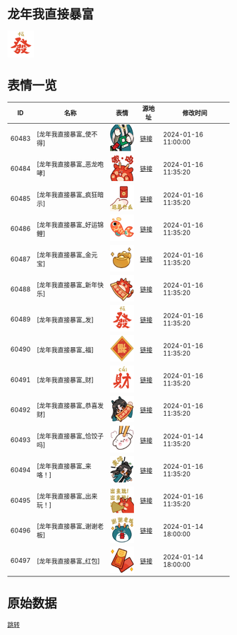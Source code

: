 # 龙年我直接暴富

<img src="./cover.png" height="60" alt="cover" />

# 表情一览

|ID|名称|表情|源地址|修改时间|
|----|----|----|----|----|
|60483|[龙年我直接暴富_使不得]|<img src="./pic/060483_%5B龙年我直接暴富_使不得%5D.png" height="60" alt="使不得"/>|[链接](https://i0.hdslb.com/bfs/garb/ae3f42dd613263df25987de7a2e0a3e04232cbe2.png)|2024-01-16 11:00:00|
|60484|[龙年我直接暴富_恶龙咆哮]|<img src="./pic/060484_%5B龙年我直接暴富_恶龙咆哮%5D.png" height="60" alt="恶龙咆哮"/>|[链接](https://i0.hdslb.com/bfs/garb/f058357b8ef23509f79a2dd7fb6322c5006fba17.png)|2024-01-16 11:35:20|
|60485|[龙年我直接暴富_疯狂暗示]|<img src="./pic/060485_%5B龙年我直接暴富_疯狂暗示%5D.png" height="60" alt="疯狂暗示"/>|[链接](https://i0.hdslb.com/bfs/garb/0b4dbf85bac4c69c2a39ee0c801cf8532055513c.png)|2024-01-16 11:35:20|
|60486|[龙年我直接暴富_好运锦鲤]|<img src="./pic/060486_%5B龙年我直接暴富_好运锦鲤%5D.png" height="60" alt="好运锦鲤"/>|[链接](https://i0.hdslb.com/bfs/garb/3f9a23a228b797dd6e55e70399219f7c5a564956.png)|2024-01-16 11:35:20|
|60487|[龙年我直接暴富_金元宝]|<img src="./pic/060487_%5B龙年我直接暴富_金元宝%5D.png" height="60" alt="金元宝"/>|[链接](https://i0.hdslb.com/bfs/garb/e719cfae06a73505ed2cf9dc2eb8593117463fbc.png)|2024-01-16 11:35:20|
|60488|[龙年我直接暴富_新年快乐]|<img src="./pic/060488_%5B龙年我直接暴富_新年快乐%5D.png" height="60" alt="新年快乐"/>|[链接](https://i0.hdslb.com/bfs/garb/5e98732a8fc6058fa0a42fe7193bda33d8a8175e.png)|2024-01-16 11:35:20|
|60489|[龙年我直接暴富_发]|<img src="./pic/060489_%5B龙年我直接暴富_发%5D.png" height="60" alt="发"/>|[链接](https://i0.hdslb.com/bfs/garb/6a78307c186af201727a356396f370a555029f58.png)|2024-01-16 11:35:20|
|60490|[龙年我直接暴富_福]|<img src="./pic/060490_%5B龙年我直接暴富_福%5D.png" height="60" alt="福"/>|[链接](https://i0.hdslb.com/bfs/garb/202b6a839e181693fc1d3cb6eab01a1870bcd48c.png)|2024-01-16 11:35:20|
|60491|[龙年我直接暴富_财]|<img src="./pic/060491_%5B龙年我直接暴富_财%5D.png" height="60" alt="财"/>|[链接](https://i0.hdslb.com/bfs/garb/2b4bcede129a4c319481be07db7419ff7383f8c0.png)|2024-01-16 11:35:20|
|60492|[龙年我直接暴富_恭喜发财]|<img src="./pic/060492_%5B龙年我直接暴富_恭喜发财%5D.png" height="60" alt="恭喜发财"/>|[链接](https://i0.hdslb.com/bfs/garb/797321b0782c4ffb251d225d47a27960319d9fc0.png)|2024-01-16 11:35:20|
|60493|[龙年我直接暴富_恰饺子吗]|<img src="./pic/060493_%5B龙年我直接暴富_恰饺子吗%5D.png" height="60" alt="恰饺子吗"/>|[链接](https://i0.hdslb.com/bfs/garb/c9c6c4baca6f914ff7f7dfa5ce2704252fa0e71e.png)|2024-01-14 11:35:20|
|60494|[龙年我直接暴富_来咯！]|<img src="./pic/060494_%5B龙年我直接暴富_来咯！%5D.png" height="60" alt="来咯！"/>|[链接](https://i0.hdslb.com/bfs/garb/7b9f1395572bac7b2d9228eb78fb7e1d5b6515bf.png)|2024-01-16 11:35:20|
|60495|[龙年我直接暴富_出来玩！]|<img src="./pic/060495_%5B龙年我直接暴富_出来玩！%5D.png" height="60" alt="出来玩！"/>|[链接](https://i0.hdslb.com/bfs/garb/068a824ade6d5475f09e93b6d911f54b4a5e3fdd.png)|2024-01-16 11:35:20|
|60496|[龙年我直接暴富_谢谢老板]|<img src="./pic/060496_%5B龙年我直接暴富_谢谢老板%5D.png" height="60" alt="谢谢老板"/>|[链接](https://i0.hdslb.com/bfs/garb/19bd3ee9eeb2fff83d968c0bd64bcb7f9e255732.png)|2024-01-14 18:00:00|
|60497|[龙年我直接暴富_红包]|<img src="./pic/060497_%5B龙年我直接暴富_红包%5D.png" height="60" alt="红包"/>|[链接](https://i0.hdslb.com/bfs/garb/9ae939db6fadfee90b8647591947ba56a8bbfa85.png)|2024-01-14 18:00:00|

# 原始数据

[跳转](./raw.json)

